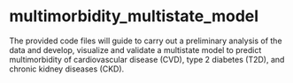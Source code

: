 # multimorbidity_multistate_model
The provided code files will guide to carry out a preliminary analysis of the data and develop, visualize and validate a multistate model to predict multimorbidity of cardiovascular disease (CVD), type 2 diabetes (T2D), and chronic kidney diseases (CKD).
